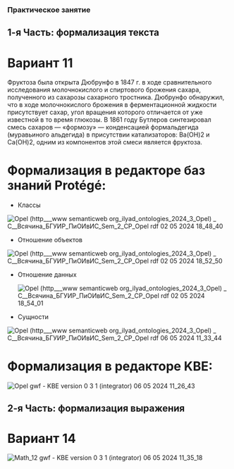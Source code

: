 ### Практическое занятие

## 1-я Часть: формализация текста
# Вариант 11

Фруктоза была открыта Дюбрунфо в 1847 г. в ходе сравнительного исследования
молочнокислого и спиртового брожения сахара, полученного из сахарозы сахарного тростника.
Дюбрунфо обнаружил, что в ходе молочнокислого брожения в ферментационной жидкости
присутствует сахар, угол вращения которого отличается от уже известной в то время глюкозы.
В 1861 году Бутлеров синтезировал смесь сахаров — «формозу» — конденсацией
формальдегида (муравьиного альдегида) в присутствии катализаторов: Ba(OH)2 и Ca(OH)2,
одним из компонентов этой смеси является фруктоза.

# Формализация в редакторе баз знаний Protégé:
- Классы
  
![Opel (http___www semanticweb org_ilyad_ontologies_2024_3_Opel)  _  C__Всячина_БГУИР_ПиОИвИС_Sem_2_СР_Opel rdf  02 05 2024 18_48_40](https://github.com/iis-32170x/RPIIS/assets/144374775/ca38d144-2a76-4263-a886-2da309c8401e)

- Отношение объектов

![Opel (http___www semanticweb org_ilyad_ontologies_2024_3_Opel)  _  C__Всячина_БГУИР_ПиОИвИС_Sem_2_СР_Opel rdf  02 05 2024 18_52_50](https://github.com/iis-32170x/RPIIS/assets/144374775/307a2e26-123c-477b-987e-5944e2a98746)

- Отношение данных

  ![Opel (http___www semanticweb org_ilyad_ontologies_2024_3_Opel)  _  C__Всячина_БГУИР_ПиОИвИС_Sem_2_СР_Opel rdf  02 05 2024 18_54_01](https://github.com/iis-32170x/RPIIS/assets/144374775/151ace6b-54fe-4ca7-ac5d-021f00c5c62c)

- Сущности

![Opel (http___www semanticweb org_ilyad_ontologies_2024_3_Opel)  _  C__Всячина_БГУИР_ПиОИвИС_Sem_2_СР_Opel rdf  06 05 2024 11_33_44](https://github.com/iis-32170x/RPIIS/assets/144374775/ae31b044-4056-4c08-8b9d-e319faed68b5)

# Формализация в редакторе KBE:

![Opel gwf - KBE version 0 3 1  (integrator) 06 05 2024 11_26_43](https://github.com/iis-32170x/RPIIS/assets/144374775/f0285366-89d1-4905-ad8f-17d59c375a64)

## 2-я Часть: формализация выражения
# Вариант 14

![Math_12 gwf - KBE version 0 3 1  (integrator) 06 05 2024 11_35_18](https://github.com/iis-32170x/RPIIS/assets/144374775/58d55d86-6cad-4611-ba89-5d0e3edcf953)
